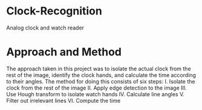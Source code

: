 # Clock-Recognition
Analog clock and watch reader 

# Approach and Method
The approach taken in this project was to isolate the actual clock from the rest of the image, identify the clock hands, and calculate the time according to their angles.
The method for doing this consists of six steps:
I.	Isolate the clock from the rest of the image
II.	Apply edge detection to the image
III.	Use Hough transform to isolate watch hands
IV.	Calculate line angles
V.	Filter out irrelevant lines
VI.	Compute the time
